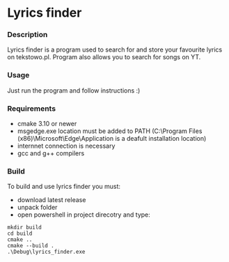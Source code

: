 # Lyrics finder

### Description
Lyrics finder is a program used to search for and store your favourite lyrics on tekstowo.pl. Program also allows you to search for songs on YT. 
### Usage
Just run the program and follow instructions :)
### Requirements
- cmake 3.10 or newer
- msgedge.exe location must be added to PATH (C:\Program Files (x86)\Microsoft\Edge\Application is a deafult installation location)
- internnet connection is necessary
- gcc and g++ compilers
### Build
To build and use lyrics finder you must:
- download latest release
- unpack folder
- open powershell in project direcotry and type:
```
mkdir build
cd build
cmake ..
cmake --build .
.\Debug\lyrics_finder.exe
```
